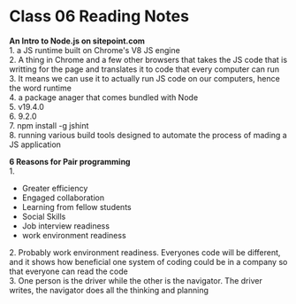 # Class 06 Reading Notes

**An Intro to Node.js on sitepoint.com**  
1\. a JS runtime built on Chrome's V8 JS engine  
2\. A thing in Chrome and a few other browsers that takes the JS code that is writting for the page and translates it to code that every computer can run  
3\. It means we can use it to actually run JS code on our computers, hence the word runtime  
4\. a package anager that comes bundled with Node  
5\. v19.4.0  
6\. 9.2.0  
7\. npm install -g jshint  
8\. running various build tools designed to automate the process of mading a JS application  

**6 Reasons for Pair programming**  
1\.  

- Greater efficiency
- Engaged collaboration
- Learning from fellow students
- Social Skills
- Job interview readiness
- work environment readiness

2\. Probably work environment readiness. Everyones code will be different, and it shows how beneficial one system of coding could be in a company so that everyone can read the code  
3\. One person is the driver while the other is the navigator. The driver writes, the navigator does all the thinking and planning  
